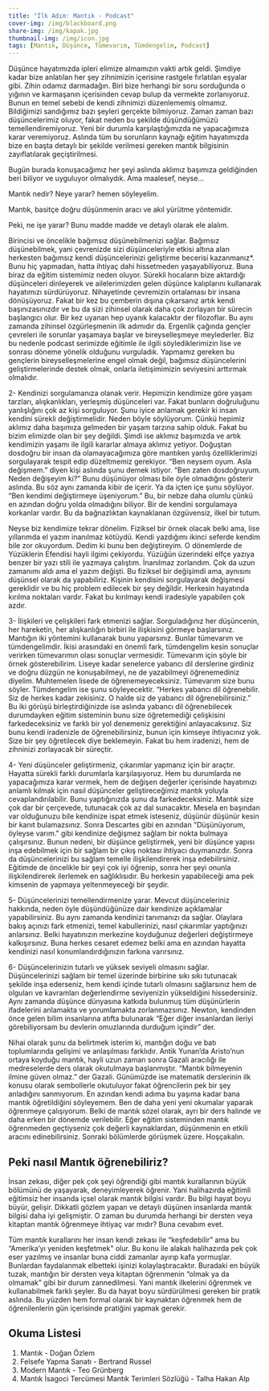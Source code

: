 ```yaml
---
title: "İlk Adım: Mantık - Podcast"
cover-img: /img/blackboard.png
share-img: /img/kapak.jpg
thumbnail-img: /img/icon.jpg
tags: [Mantık, Düşünce, Tümevarım, Tümdengelim, Podcast]
---
```



Düşünce hayatımızda ipleri elimize almamızın vakti artık geldi. Şimdiye kadar bize anlatılan her şey zihnimizin içerisine rastgele fırlatılan eşyalar gibi. Zihin odamız darmadağın. Biri bize herhangi bir soru sorduğunda o yığının ve karmaşanın içerisinden cevap bulup da vermekte zorlanıyoruz. Bunun en temel sebebi de kendi zihnimizi düzenlememiş olmamız. Bildiğimizi sandığımız bazı şeyleri gerçekte bilmiyoruz. Zaman zaman bazı düşüncelerimiz oluyor, fakat neden bu şekilde düşündüğümüzü temellendiremiyoruz. Yeni bir durumla karşılaştığımızda ne yapacağımıza karar veremiyoruz. Aslında tüm bu sorunların kaynağı eğitim hayatımızda bize en başta detaylı bir şekilde verilmesi gereken mantık bilgisinin zayıflatılarak geçiştirilmesi. 

Bugün burada konuşacağımız her şeyi aslında aklımız başımıza geldiğinden beri biliyor ve uyguluyor olmalıydık. Ama maalesef, neyse...

Mantık nedir? Neye yarar? hemen söyleyelim. 

Mantık, basitçe doğru düşünmenin aracı ve akıl yürütme yöntemidir.

Peki, ne işe yarar? Bunu madde madde ve detaylı olarak ele alalım. 

Birincisi ve öncelikle bağımsız düşünebilmenizi sağlar.
Bağımsız düşünebilmek, yani çevrenizde sizi düşünceleriyle etkisi altına alan herkesten bağımsız kendi düşüncelerinizi geliştirme becerisi kazanmanız*. Bunu hiç yapmadan, hatta ihtiyaç dahi hissetmeden yaşayabiliyoruz. Buna biraz da eğitim sistemimiz neden oluyor. Sürekli hocaların bize aktardığı düşünceleri dinleyerek ve ailelerimizden gelen düşünce kalıplarını kullanarak hayatımızı sürdürüyoruz. Nihayetinde çevremizin ortalaması bir insana dönüşüyoruz. Fakat bir kez bu çemberin dışına çıkarsanız artık kendi başınızasınızdır ve bu da sizi zihinsel olarak daha çok zorlayan bir sürecin başlangıcı olur. Bir kez uyanan hep uyanık kalacaktır der filozoflar. Bu aynı zamanda zihinsel özgürleşmenin ilk adımıdır da. Ergenlik çağında gençler çevreleri ile sorunlar yaşamaya başlar ve bireyselleşmeye meylederler. Biz bu nedenle podcast serimizde eğitimle ile ilgili söylediklerimizin lise ve sonrası döneme yönelik olduğunu vurguladık. Yapmamız gereken bu gençlerin bireyselleşmelerine engel olmak değil, bağımsız düşüncelerini geliştirmelerinde destek olmak, onlarla iletişimimizin seviyesini arttırmak olmalıdır.


2- Kendinizi sorgulamanıza olanak verir.
Hepimizin kendimize göre yaşam tarzları, alışkanlıkları, yerleşmiş düşünceleri var. Fakat bunların doğruluğunu yanlışlığını çok az kişi sorguluyor. Şunu iyice anlamak gerekir ki insan kendini sürekli değiştirmelidir. Neden böyle söylüyorum. Çünkü hepimiz aklımız daha başımıza gelmeden bir yaşam tarzına sahip olduk. Fakat bu bizim elimizde olan bir şey değildi. Şimdi ise aklımız başımızda ve artık kendimizin yaşamı ile ilgili kararlar almaya aklımız yetiyor. Doğuştan dosdoğru bir insan da olamayacağımıza göre mantıken yanlış özelliklerimizi sorgulayarak tespit edip düzeltmemiz gerekiyor. “Ben neysem oyum. Asla değişmem.” diyen kişi aslında şunu demek istiyor. “Ben zaten dosdoğruyum. Neden değişeyim ki?” Bunu düşünüyor olması bile öyle olmadığını gösterir aslında. Bu söz aynı zamanda kibir de içerir. Ya da içten içe şunu söylüyor. “Ben kendimi değiştirmeye üşeniyorum.” Bu, bir nebze daha olumlu çünkü en azından doğru yolda olmadığını biliyor. Bir de kendini sorgulamaya korkanlar vardır. Bu da bağnazlıktan kaynaklanan özgüvensiz, ilkel bir tutum. 

Neyse biz kendimize tekrar dönelim. Fiziksel bir örnek olacak belki ama, lise yıllarımda el yazım inanılmaz kötüydü. Kendi yazdığımı ikinci seferde kendim bile zor okuyordum. Dedim ki bunu ben değiştireyim. O dönemlerde de Yüzüklerin Efendisi hayli ilgimi çekiyordu. Yüzüğün üzerindeki elfçe yazıya benzer bir yazı stili ile yazmaya çalıştım. İnanılmaz zorlandım. Çok da uzun zamanımı aldı ama el yazım değişti. Bu fiziksel bir değişimdi ama, aynısını düşünsel olarak da yapabiliriz. Kişinin kendisini sorgulayarak değişmesi gereklidir ve bu hiç problem edilecek bir şey değildir. Herkesin hayatında kırılma noktaları vardır. Fakat bu kırılmayı kendi iradesiyle yapabilen çok azdır.


3- İlişkileri ve çelişkileri fark etmenizi sağlar. Sorguladığınız her düşüncenin, her hareketin, her alışkanlığın birbiri ile ilişkisini görmeye başlarsınız. Mantığın iki yöntemini kullanarak bunu yaparsınız. Bunlar tümevarım ve tümdengelimdir. İkisi arasındaki en önemli fark, tümdengelim kesin sonuçlar verirken tümevarımın olası sonuçlar vermesidir. Tümevarım için şöyle bir örnek gösterebilirim. Liseye kadar senelerce yabancı dil derslerine girdiniz ve doğru düzgün ne konuşabilmeyi, ne de yazabilmeyi öğrenemediniz diyelim. Muhtemelen lisede de öğrenemeyeceksiniz. Tümevarım size bunu söyler. Tümdengelim ise şunu söyleyecektir. “Herkes yabancı dil öğrenebilir. Siz de herkes kadar zekisiniz. O halde siz de yabancı dil öğrenebilirsiniz.” Bu iki görüşü birleştirdiğinizde ise aslında yabancı dil öğrenebilecek durumdayken eğitim sisteminin bunu size öğretemediği çelişkisini farkedeceksiniz ve farklı bir yol denemeniz gerektiğini anlayacaksınız. Siz bunu kendi iradenizle de öğrenebilirsiniz, bunun için kimseye ihtiyacınız yok. Size bir şey öğretilecek diye beklemeyin. Fakat bu hem iradenizi, hem de zihninizi zorlayacak bir süreçtir.


4- Yeni düşünceler geliştirmeniz, çıkarımlar yapmanız için bir araçtır. Hayatta sürekli farklı durumlarla karşılaşıyoruz. Hem bu durumlarda ne yapacağımıza karar vermek, hem de değişen değerler içerisinde hayatımızı anlamlı kılmak için nasıl düşünceler geliştireceğimiz mantık yoluyla cevaplandırılabilir. Bunu yaptığınızda şunu da farkedeceksiniz. Mantık size çok dar bir çerçevede, tutunacak çok az dal sunacaktır. Mesela en başından var olduğunuzu bile kendinize ispat etmek isteseniz, düşünür düşünür kesin bir kanıt bulamazsınız. Sonra Descartes gibi en azından "Düşünüyorum, öyleyse varım." gibi kendinize değişmez sağlam bir nokta bulmaya çalışırsınız. Bunun nedeni, bir düşünce geliştirmek, yeni bir düşünce yapısı inşa edebilmek için bir sağlam bir çıkış noktası ihtiyacı duymanızdır. Sonra da düşüncelerinizi bu sağlam temelle ilişkilendirerek inşa edebilirsiniz. Eğitimde de öncelikle bir şeyi çok iyi öğrenip, sonra her şeyi onunla ilişkilendirerek ilerlemek en sağlıklısıdır.  Bu herkesin yapabileceği ama pek kimsenin de yapmaya yeltenmeyeceği bir şeydir. 

5- Düşüncelerinizi temellendirmenize yarar. Mevcut düşünceleriniz hakkında, neden öyle düşündüğünüze dair kendinize açıklamalar yapabilirsiniz. Bu aynı zamanda kendinizi tanımanızı da sağlar. Olaylara bakış açınızı fark etmenizi, temel kabullerinizi, nasıl çıkarımlar yaptığınızı anlarsınız. Belki hayatınızın merkezine koyduğunuz değerleri değiştirmeye kalkışırsınız. Buna herkes cesaret edemez belki ama en azından hayatta kendinizi nasıl konumlandırdığınızın farkına varırsınız.


6- Düşüncelerinizin tutarlı ve yüksek seviyeli olmasını sağlar. Düşüncelerinizi sağlam bir temel üzerinde birbirine sıkı sıkı tutunacak şekilde inşa ederseniz, hem kendi içinde tutarlı olmasını sağlarsınız hem de olguları ve kavramları değerlendirme seviyenizin yükseldiğini hissedersiniz. Aynı zamanda düşünce dünyasına katkıda bulunmuş tüm düşünürlerin ifadelerini anlamakta ve yorumlamakta zorlanmazsınız. Newton, kendinden önce gelen bilim insanlarına atıfta bulunarak “Eğer diğer insanlardan ileriyi görebiliyorsam bu devlerin omuzlarında durduğum içindir” der.

Nihai olarak şunu da belirtmek isterim ki, mantığın doğu ve batı toplumlarında gelişimi ve anlaşılması farklıdır. Antik Yunan’da Aristo’nun ortaya koyduğu mantık, hayli uzun zaman sonra Gazali aracılığı ile medreselerde ders olarak okutulmaya başlanmıştır. “Mantık bilmeyenin ilmine güven olmaz.” der Gazali. Günümüzde ise matematik derslerinin ilk konusu olarak sembollerle okutuluyor fakat öğrencilerin pek bir şey anladığını sanmıyorum. En azından kendi adıma bu yaşıma kadar bana mantık öğretildiğini söyleyemem. Ben de daha yeni yeni okumalar yaparak öğrenmeye çalışıyorum. Belki de mantık sözel olarak, ayrı bir ders halinde ve daha erken bir dönemde verilebilir. Eğer eğitim sisteminden mantık öğrenmeden geçtiyseniz çok değerli kaynaklardan, düşünmenin en etkili aracını edinebilirsiniz. Sonraki bölümlerde görüşmek üzere. Hoşçakalın.

## Peki nasıl Mantık öğrenebiliriz?

İnsan zekası, diğer pek çok şeyi öğrendiği gibi mantık kurallarının büyük bölümünü de yaşayarak, deneyimleyerek öğrenir. Yani halihazırda eğitimli eğitimsiz her insanda içsel olarak mantık bilgisi vardır. Bu bilgi hayat boyu büyür, gelişir. Dikkatli gözlem yapan ve detaylı düşünen insanlarda mantık bilgisi daha iyi gelişmiştir. O zaman bu durumda herhangi bir dersten veya kitaptan mantık öğrenmeye ihtiyaç var mıdır? Buna cevabım evet.

Tüm mantık kurallarını her insan kendi zekası ile “keşfedebilir” ama bu “Amerika’yı yeniden keşfetmek" olur. Bu konu ile alakalı halihazırda pek çok eser yazılmış ve insanlar buna ciddi zamanlar ayırıp kafa yormuşlar. Bunlardan faydalanmak elbetteki işinizi kolaylaştıracaktır. Buradaki en büyük tuzak, mantığın bir dersten veya kitaptan öğrenmenin “olmak ya da olmamak” gibi bir durum zannedilmesi. Yani mantık ilkelerini öğrenmek ve kullanabilmek farklı şeyler. Bu da hayat boyu sürdürülmesi gereken bir pratik aslında. Bu yüzden hem formal olarak bir kaynaktan öğrenmek hem de öğrenilenlerin gün içerisinde pratiğini yapmak gerekir. 

## Okuma Listesi 

1. Mantık - Doğan Özlem
2. Felsefe Yapma Sanatı - Bertrand Russel
3. Modern Mantık - Teo Grünberg
4. Mantık İsagoci Tercümesi Mantık Terimleri Sözlüğü - Talha Hakan Alp

